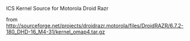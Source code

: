 ICS Kernel Source for Motorola Droid Razr

from http://sourceforge.net/projects/droidrazr.motorola/files/DroidRAZR/6.7.2-180_DHD-16_M4-31/kernel_omap4.tar.gz
